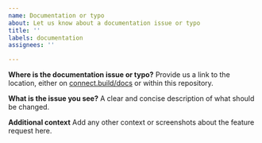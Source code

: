 ```yaml
---
name: Documentation or typo
about: Let us know about a documentation issue or typo
title: ''
labels: documentation
assignees: ''

---
```


**Where is the documentation issue or typo?**
Provide us a link to the location, either on
[connect.build/docs](https://connect.build/docs) or within this repository.

**What is the issue you see?**
A clear and concise description of what should be changed.

**Additional context**
Add any other context or screenshots about the feature request here.
